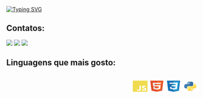 [![Typing SVG](https://readme-typing-svg.herokuapp.com/?color=38bdae&size=35&center=true&vCenter=true&width=1000&lines=Olá!;Meu+nome+é+Natã+Corrêa;Eu+tenho+22+anos;Estudo+Análise+e+Desenvolvimento+de+Sistemas;Seja+Bem+vindo(a)+:%29;Hello!;My+name+is+Natã+Corrêa;I'm+22+years+old;I'm+from+Brazil;I'm+studying+analysis+and+systems+development;Be+Welcome!+:%29)](https://git.io/typing-svg)




## Contatos:

<div>
<a href="https://instagram.com/natacfig" target="_blank"><img loading="lazy" src="https://img.shields.io/badge/-Instagram-%23E4405F?style=for-the-badge&logo=instagram&logoColor=white" target="_blank"></a>
<a href = "devnatacfig@hotmail.com"><img loading="lazy" src="https://img.shields.io/badge/Gmail-D14836?style=for-the-badge&logo=gmail&logoColor=white" target="_blank"></a>
<a href="https://www.linkedin.com/in/natã-corrêa-figueiredo-dev" target="_blank"><img loading="lazy" src="https://img.shields.io/badge/-LinkedIn-%230077B5?style=for-the-badge&logo=linkedin&logoColor=white" target="_blank"></a>   
</div>


## Linguagens que mais gosto: 

<div align="right" style="display: inline_block"><br>
  <img align="center" alt="Nata-Js" height="30" width="40" src="https://raw.githubusercontent.com/devicons/devicon/master/icons/javascript/javascript-plain.svg">
  <img align="center" alt="Nata-HTML" height="30" width="40" src="https://raw.githubusercontent.com/devicons/devicon/master/icons/html5/html5-original.svg">
  <img align="center" alt="Nata-CSS" height="30" width="40" src="https://raw.githubusercontent.com/devicons/devicon/master/icons/css3/css3-original.svg">
  <img align="center" alt="Nata-Python" height="30" width="40" src="https://raw.githubusercontent.com/devicons/devicon/master/icons/python/python-original.svg">
  
